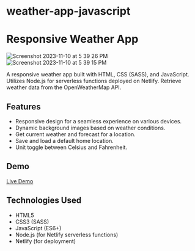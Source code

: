 # weather-app-javascript

# Responsive Weather App

![Screenshot 2023-11-10 at 5 39 26 PM](https://github.com/ismailtaher/weather-app-javascript/assets/57496063/11294001-7964-4cd5-8921-15d5f48952d6)
![Screenshot 2023-11-10 at 5 39 15 PM](https://github.com/ismailtaher/weather-app-javascript/assets/57496063/cd4d69ea-924a-47c3-b6de-2e7e4f603d06)



A responsive weather app built with HTML, CSS (SASS), and JavaScript.
Utilizes Node.js for serverless functions deployed on Netlify.
Retrieve weather data from the OpenWeatherMap API.

## Features

- Responsive design for a seamless experience on various devices.
- Dynamic background images based on weather conditions.
- Get current weather and forecast for a location.
- Save and load a default home location.
- Unit toggle between Celsius and Fahrenheit.

## Demo

[Live Demo](https://jade-crisp-42696d.netlify.app/)

## Technologies Used

- HTML5
- CSS3 (SASS)
- JavaScript (ES6+)
- Node.js (for Netlify serverless functions)
- Netlify (for deployment)
